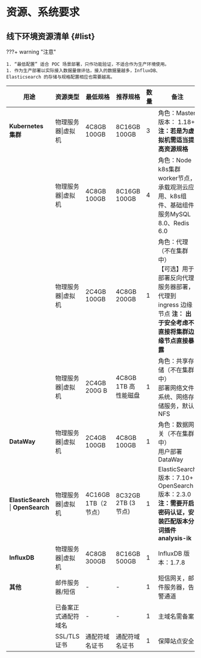 # 资源、系统要求


## 线下环境资源清单 {#list}

???+ warning "注意"

    1. “最低配置” 适合 POC 场景部署，只作功能验证，不适合作为生产环境使用。
    1. 作为生产部署以实际接入数据量做评估，接入的数据量越多，InfluxDB、Elasticsearch 的存储与规格配置相应也需要越高。

| **用途** | **资源类型** | **最低规格** | **推荐规格** | **数量** | **备注**                                                                          |
| --- | --- | --- | --- | --- |---------------------------------------------------------------------------------|
| **Kubernetes 集群** | 物理服务器&#124;虚拟机 | 4C8GB 100GB | 8C16GB  100GB | 3 | 角色：Master <br>版本： 1.18+ **注：若是为虚拟机需适当提高资源规格**                                   |
|  | 物理服务器&#124;虚拟机 | 4C8GB 100GB | 8C16GB  100GB | 4 | 角色：Node <br/>k8s集群worker节点，承载观测云应用、k8s组件、基础组件服务MySQL 8.0、Redis 6.0              |
|  | 物理服务器&#124;虚拟机 | 2C4GB  100GB | 4C8GB    200GB | 1 | 角色：代理（不在集群中） <br/>【可选】用于部署反向代理服务器部署，代理到ingress 边缘节点 **注： 出于安全考虑不直接将集群边缘节点直接暴露** |
|  | 物理服务器&#124;虚拟机 | 2C4GB 200G B | 4C8GB 1TB 高性能磁盘 | 1 | 角色：共享存储（不在集群中） <br/>部署网络文件系统、网络存储服务，默认NFS                                       |
| **DataWay** | 物理服务器&#124;虚拟机 | 2C4GB  100GB | 4C8GB    100GB | 1 | 角色：数据网关（不在集群中） <br/>用户部署 DataWay                                                |
| **ElasticSearch** &#124; **OpenSearch**  | 物理服务器&#124;虚拟机 | 4C16GB 1TB（2节点） | 8C32GB   2TB (3 节点) | 1 | ElasticSearch 版本：7.10+  OpenSearch 版本：2.3.0 **注：需要开启密码认证，安装匹配版本分词插件 analysis-ik** |
| **InfluxDB**  | 物理服务器&#124;虚拟机 | 4C8GB  300GB | 8C16GB 500GB | 1 | InfluxDB 版本：1.7.8                                                               |
| **其他** | 邮件服务器/短信 | - | - | 1 | 短信网关，邮件服务器，告警通道                                                                 |
|  | 已备案正式通配符域名 | - | - | 1 | 主域名需备案                                                                          |
|  | SSL/TLS证书 | 通配符域名证书 | 通配符域名证书 | 1 | 保障站点安全                                                                          |
